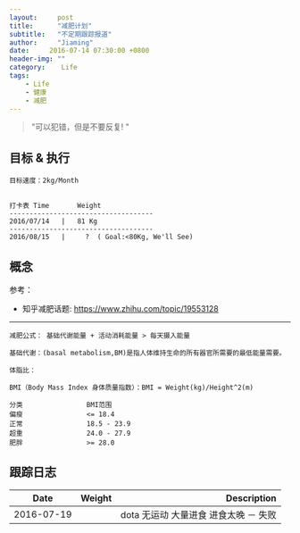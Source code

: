 ```yaml
---
layout:     post
title:      "减肥计划"
subtitle:   "不定期跟踪报道"
author:     "Jiaming"
date:     2016-07-14 07:30:00 +0800
header-img: ""
category:    Life
tags:
    - Life
    - 健康
    - 减肥
---
```


> "可以犯错，但是不要反复! "


## 目标 & 执行

	目标速度：2kg/Month
	

	打卡表 Time       Weight
	------------------------------------
	2016/07/14   |   81 Kg
	------------------------------------
	2016/08/15   |     ?  ( Goal:<80Kg, We'll See)


## 概念

参考：

* 知乎减肥话题: <https://www.zhihu.com/topic/19553128>

---


	
	减肥公式： 基础代谢能量 + 活动消耗能量 > 每天摄入能量
	
	基础代谢：(basal metabolism,BM)是指人体维持生命的所有器官所需要的最低能量需要。
	
	体脂比：
	
	BMI（Body Mass Index 身体质量指数）：BMI = Weight(kg)/Height^2(m)
	
	分类                BMI范围
	偏瘦                <= 18.4
	正常                18.5 - 23.9 
	超重                24.0 - 27.9
	肥胖                >= 28.0



## 跟踪日志

| Date       | Weight  | Description|
| ------     |:-------:| ----------:|
| 2016-07-19 |         | dota  无运动 大量进食 进食太晚 － 失败|




